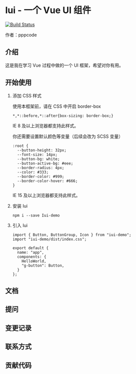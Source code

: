  # Iui - 一个 Vue UI 组件
 
[![Build Status](https://travis-ci.org/pppcode/Iui.svg?branch=master)](https://travis-ci.org/pppcode/Iui)
 
作者：pppcode
 
## 介绍

这是我在学习 Vue 过程中做的一个 UI 框架，希望对你有用。

## 开始使用

1. 添加 CSS 样式

    使用本框架前，请在 CSS 中开启 border-box
    
    ```
    *,*::before,*::after{box-sizing: border-box;}
    ```
    IE 8 及以上浏览器都支持此样式。
    
    你还需要设置默认颜色等变量（后续会改为 SCSS 变量）
    ```
    :root {
      --button-height: 32px;
      --font-size: 14px;
      --button-bg: white;
      --button-active-bg: #eee;
      --border-radius: 4px;
      --color: #333;
      --border-color: #999;
      --border-color-hover: #666;
    }
    ```
    IE 15 及以上浏览器都支持此样式。

2. 安装 Iui
    ```
    npm i --save Iui-demo
    ```
    
3. 引入 Iui
    ```
    import { Button, ButtonGroup, Icon } from "iui-demo";
    import "iui-demo/dist/index.css";
    
    export default {
      name: "app",
      components: {
        HelloWorld,
        "g-button": Button,
      }
    };
    ```
    

## 文档

## 提问

## 变更记录

## 联系方式

## 贡献代码

